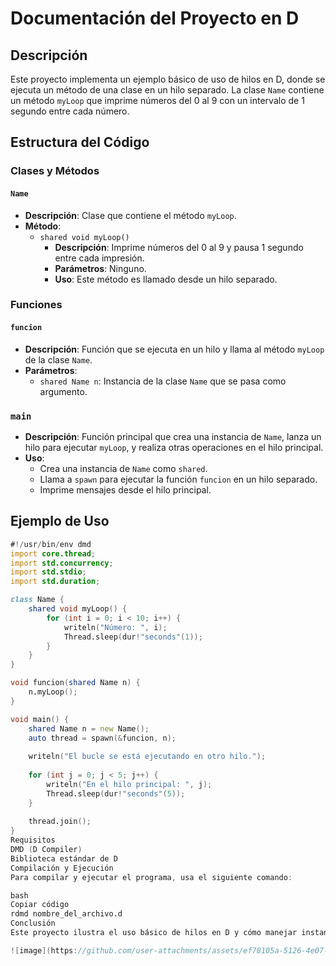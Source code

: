 # Documentación del Proyecto en D

## Descripción

Este proyecto implementa un ejemplo básico de uso de hilos en D, donde se ejecuta un método de una clase en un hilo separado. La clase `Name` contiene un método `myLoop` que imprime números del 0 al 9 con un intervalo de 1 segundo entre cada número.

## Estructura del Código

### Clases y Métodos

#### `Name`

- **Descripción**: Clase que contiene el método `myLoop`.
- **Método**: 
  - `shared void myLoop()`
    - **Descripción**: Imprime números del 0 al 9 y pausa 1 segundo entre cada impresión.
    - **Parámetros**: Ninguno.
    - **Uso**: Este método es llamado desde un hilo separado.

### Funciones

#### `funcion`

- **Descripción**: Función que se ejecuta en un hilo y llama al método `myLoop` de la clase `Name`.
- **Parámetros**:
  - `shared Name n`: Instancia de la clase `Name` que se pasa como argumento.

### `main`

- **Descripción**: Función principal que crea una instancia de `Name`, lanza un hilo para ejecutar `myLoop`, y realiza otras operaciones en el hilo principal.
- **Uso**:
  - Crea una instancia de `Name` como `shared`.
  - Llama a `spawn` para ejecutar la función `funcion` en un hilo separado.
  - Imprime mensajes desde el hilo principal.

## Ejemplo de Uso

```d
#!/usr/bin/env dmd
import core.thread;
import std.concurrency;
import std.stdio;
import std.duration;

class Name {
    shared void myLoop() {
        for (int i = 0; i < 10; i++) {
            writeln("Número: ", i);
            Thread.sleep(dur!"seconds"(1));
        }
    }
}

void funcion(shared Name n) {
    n.myLoop();
}

void main() {
    shared Name n = new Name();
    auto thread = spawn(&funcion, n);
    
    writeln("El bucle se está ejecutando en otro hilo.");
    
    for (int j = 0; j < 5; j++) {
        writeln("En el hilo principal: ", j);
        Thread.sleep(dur!"seconds"(5));
    }
    
    thread.join();
}
Requisitos
DMD (D Compiler)
Biblioteca estándar de D
Compilación y Ejecución
Para compilar y ejecutar el programa, usa el siguiente comando:

bash
Copiar código
rdmd nombre_del_archivo.d
Conclusión
Este proyecto ilustra el uso básico de hilos en D y cómo manejar instancias de clases de manera segura en un contexto de concurrencia. La implementación utiliza el modificador shared para asegurar que las instancias sean accesibles y seguras entre hilos.

![image](https://github.com/user-attachments/assets/ef78105a-5126-4e07-b4ce-77f2431eecd1)
